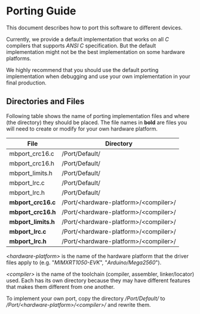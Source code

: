 ﻿# Porting Guide

This document describes how to port this software to different devices.

Currently, we provide a default implementation that works on all *C* compilers that supports *ANSI C* specification. But the default implementation might not be the best implementation on some hardware platforms.

We highly recommend that you should use the default porting implementation when debugging and use your own implementation in your final production.

## Directories and Files

Following table shows the name of porting implementation files and where (the directory) they should be placed. The file names in **bold** are files you will need to create or modify for your own hardware platform.

| File                | Directory                                         |
|---------------------|---------------------------------------------------|
| mbport_crc16.c      | /Port/Default/                                    |
| mbport_crc16.h      | /Port/Default/                                    |
| mbport_limits.h     | /Port/Default/                                    |
| mbport_lrc.c        | /Port/Default/                                    |
| mbport_lrc.h        | /Port/Default/                                    |
| **mbport_crc16.c**  | /Port/&lt;hardware-platform&gt;/&lt;compiler&gt;/ |
| **mbport_crc16.h**  | /Port/&lt;hardware-platform&gt;/&lt;compiler&gt;/ |
| **mbport_limits.h** | /Port/&lt;hardware-platform&gt;/&lt;compiler&gt;/ |
| **mbport_lrc.c**    | /Port/&lt;hardware-platform&gt;/&lt;compiler&gt;/ |
| **mbport_lrc.h**    | /Port/&lt;hardware-platform&gt;/&lt;compiler&gt;/ |
  
*&lt;hardware-platform&gt;* is the name of the hardware platform that the driver files apply to (e.g. "*MIMXRT1050-EVK*", "*Arduino/Mega2560*").

*&lt;compiler&gt;* is the name of the toolchain (compiler, assembler, linker/locator) used. Each has its own directory because they may have different features that makes them different from one another.

To implement your own port, copy the directory */Port/Default/* to */Port/&lt;hardware-platform&gt;/&lt;compiler&gt;/* and rewrite them.

